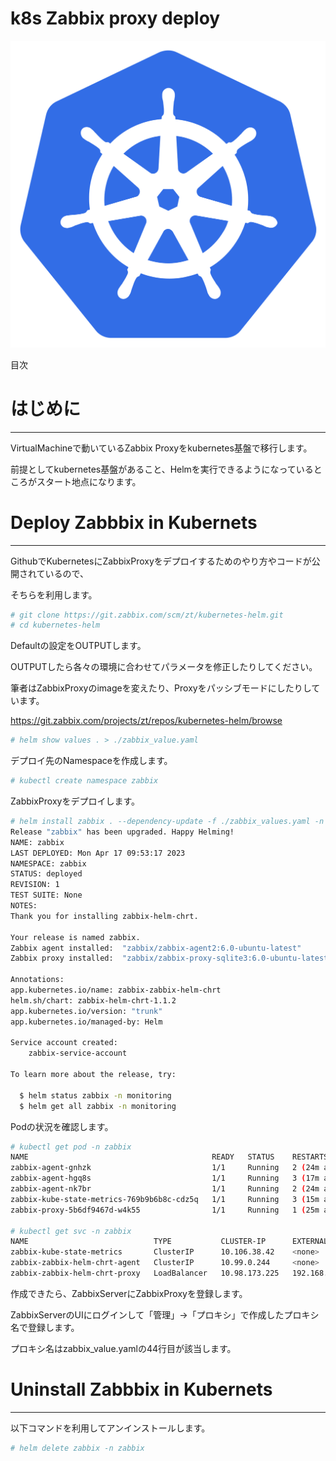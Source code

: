 # k8s Zabbix proxy deploy

![kubernetes-icon-2048x1995-r1q3f8n7.png](k8s%20Zabbix%20proxy%20deploy%2011dc49f92c334b80ac69622e89be82e3/kubernetes-icon-2048x1995-r1q3f8n7.png)

目次

# はじめに

---

VirtualMachineで動いているZabbix Proxyをkubernetes基盤で移行します。

前提としてkubernetes基盤があること、Helmを実行できるようになっているところがスタート地点になります。

# Deploy Zabbbix in Kubernets

---

GithubでKubernetesにZabbixProxyをデプロイするためのやり方やコードが公開されているので、

そちらを利用します。

```bash
# git clone https://git.zabbix.com/scm/zt/kubernetes-helm.git
# cd kubernetes-helm
```

Defaultの設定をOUTPUTします。

OUTPUTしたら各々の環境に合わせてパラメータを修正したりしてください。

筆者はZabbixProxyのimageを変えたり、Proxyをパッシブモードにしたりしています。

https://git.zabbix.com/projects/zt/repos/kubernetes-helm/browse

```bash
# helm show values . > ./zabbix_value.yaml
```

デプロイ先のNamespaceを作成します。

```bash
# kubectl create namespace zabbix
```

ZabbixProxyをデプロイします。

```bash
# helm install zabbix . --dependency-update -f ./zabbix_values.yaml -n zabbix
Release "zabbix" has been upgraded. Happy Helming!
NAME: zabbix
LAST DEPLOYED: Mon Apr 17 09:53:17 2023
NAMESPACE: zabbix
STATUS: deployed
REVISION: 1
TEST SUITE: None
NOTES:
Thank you for installing zabbix-helm-chrt.

Your release is named zabbix.
Zabbix agent installed:  "zabbix/zabbix-agent2:6.0-ubuntu-latest"
Zabbix proxy installed:  "zabbix/zabbix-proxy-sqlite3:6.0-ubuntu-latest"

Annotations:
app.kubernetes.io/name: zabbix-zabbix-helm-chrt
helm.sh/chart: zabbix-helm-chrt-1.1.2
app.kubernetes.io/version: "trunk"
app.kubernetes.io/managed-by: Helm

Service account created: 
    zabbix-service-account

To learn more about the release, try:

  $ helm status zabbix -n monitoring
  $ helm get all zabbix -n monitoring
```

Podの状況を確認します。

```bash
# kubectl get pod -n zabbix
NAME                                         READY   STATUS    RESTARTS      AGE
zabbix-agent-gnhzk                           1/1     Running   2 (24m ago)   3d8h
zabbix-agent-hgq8s                           1/1     Running   3 (17m ago)   3d8h
zabbix-agent-nk7br                           1/1     Running   2 (24m ago)   3d8h
zabbix-kube-state-metrics-769b9b6b8c-cdz5q   1/1     Running   3 (15m ago)   2d17h
zabbix-proxy-5b6df9467d-w4k55                1/1     Running   1 (25m ago)   2d17h

# kubectl get svc -n zabbix
NAME                            TYPE           CLUSTER-IP      EXTERNAL-IP      PORT(S)           AGE
zabbix-kube-state-metrics       ClusterIP      10.106.38.42    <none>           8080/TCP          3d8h
zabbix-zabbix-helm-chrt-agent   ClusterIP      10.99.0.244     <none>           10050/TCP         3d8h
zabbix-zabbix-helm-chrt-proxy   LoadBalancer   10.98.173.225   192.168.11.153   10051:31304/TCP   3d8h
```

作成できたら、ZabbixServerにZabbixProxyを登録します。

ZabbixServerのUIにログインして「管理」→「プロキシ」で作成したプロキシ名で登録します。

プロキシ名はzabbix_value.yamlの44行目が該当します。

# Uninstall Zabbbix in Kubernets

---

以下コマンドを利用してアンインストールします。

```bash
# helm delete zabbix -n zabbix
```